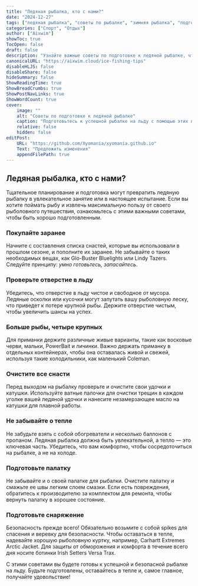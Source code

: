 ```yaml
---
title: "Ледяная рыбалка, кто с нами?"
date: "2024-12-27"
tags: ["ледяная рыбалка", "советы по рыбалке", "зимняя рыбалка", "подготовка к ледяной рыбалке"]
categories: ["Спорт", "Отдых"]
author: ["Aixwim"]
showToc: true
TocOpen: false
draft: false
description: "Узнайте важные советы по подготовке к ледяной рыбалке, чтобы ваше рыболовное путешествие было успешным и приятным. Подготовьтесь к веселому и безопасному приключению на льду!"
canonicalURL: "https://aixwim.cloud/ice-fishing-tips"
disableHLJS: false
disableShare: false
hideSummary: false
ShowReadingTime: true
ShowBreadCrumbs: true
ShowPostNavLinks: true
ShowWordCount: true
cover:
    image: ""
    alt: "Советы по подготовке к ледяной рыбалке"
    caption: "Подготовьтесь к успешной рыбалке на льду с помощью этих полезных советов."
    relative: false
    hidden: false
editPost:
    URL: "https://github.com/Xyomania/xyomania.github.io"
    Text: "Предложить изменения"
    appendFilePath: true
---
```


## Ледяная рыбалка, кто с нами?

Тщательное планирование и подготовка могут превратить ледяную рыбалку в увлекательное занятие или в настоящее испытание. Если вы хотите поймать рыбу и извлечь максимальную пользу от своего рыболовного путешествия, ознакомьтесь с этими важными советами, чтобы быть хорошо подготовленным.

### **Покупайте заранее**

Начните с составления списка снастей, которые вы использовали в прошлом сезоне, и пополните их заранее. Не забывайте о таких необходимых вещах, как Glo-Buster Bluelights или Lindy Tazers. Следуйте принципу: *умно готовьтесь, запасайтесь*.

### **Проверьте отверстие в льду**

Убедитесь, что отверстие в льду чистое и свободное от мусора. Ледяные осколки или кусочки могут запутать вашу рыболовную леску, что приведет к потере крупной рыбы. Держите отверстие чистым, чтобы увеличить шансы на успех.

### **Больше рыбы, четыре крупных**

Для приманки держите различные живые варианты, такие как восковые черви, мальки, PowerBait и личинки. Важно держать приманку в отдельных контейнерах, чтобы она оставалась живой и свежей, используя такие холодильники, как маленький Coleman.

### **Очистите все снасти**

Перед выходом на рыбалку проверьте и очистите свои удочки и катушки. Используйте ватные палочки для очистки трещин в каждом уголке вашей ледяной удочки и нанесите незамерзающее масло на катушки для плавной работы.

### **Не забывайте о тепле**

Не забудьте взять с собой обогреватели и несколько баллонов с пропаном. Ледяная рыбалка должна быть увлекательной, а тепло — это ключевая часть. Убедитесь, что вам комфортно, чтобы сосредоточиться на рыбалке, а не на холоде.

### **Подготовьте палатку**

Не забывайте и о своей палатке для рыбалки. Очистите палатку и смажьте ее швы легким слоем смазки. Если есть повреждения, обратитесь к производителю за комплектом для ремонта, чтобы вернуть палатку в хорошее состояние.

### **Подготовьте снаряжение**

Безопасность прежде всего! Обязательно возьмите с собой spikes для спасения и веревку для безопасности. Чтобы оставаться в тепле, надевайте хорошую рыболовную куртку, например, Carhartt Extremes Arctic Jacket. Для защиты от обморожения и комфорта в течение всего дня носите ботинки Irish Setters Versa Trax.

С этими советами вы будете готовы к успешной и безопасной рыбалке на льду. Будьте подготовлены, оставайтесь в тепле и, самое главное, получайте удовольствие!
